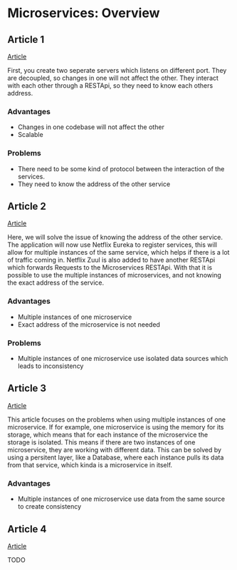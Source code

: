# Microservices: Overview

## Article 1

<a href="https://www.twilio.com/blog/building-javascript-microservices-node-js">Article</a>

First, you create two seperate servers which listens on different port. They are decoupled, so changes in one will not affect the other. They interact with each other through a RESTApi, so they need to know each others address.

### Advantages

- Changes in one codebase will not affect the other
- Scalable

### Problems

- There need to be some kind of protocol between the interaction of the services.
- They need to know the address of the other service

## Article 2

<a href="https://www.twilio.com/blog/eureka-zuul-service-discovery-dynamic-routing-javascript-microservices-node-js">Article</a>

Here, we will solve the issue of knowing the address of the other service. The application will now use Netflix Eureka to register services, this will allow for multiple instances of the same service, which helps if there is a lot of traffic coming in. Netflix Zuul is also added to have another RESTApi which forwards Requests to the Microservices RESTApi. With that it is possible to use the multiple instances of microservices, and not knowing the exact address of the service.

### Advantages

- Multiple instances of one microservice
- Exact address of the microservice is not needed

### Problems

- Multiple instances of one microservice use isolated data sources which leads to inconsistency

## Article 3

<a href="https://www.twilio.com/blog/scale-node-js-javascript-microservices-shared-mongodb-atlas">Article</a>

This article focuses on the problems when using multiple instances of one microservice. If for example, one microservice is using the memory for its storage, which means that for each instance of the microservice the storage is isolated. This means if there are two instances of one microservice, they are working with different data. This can be solved by using a persitent layer, like a Database, where each instance pulls its data from that service, which kinda is a microservice in itself.

### Advantages

- Multiple instances of one microservice use data from the same source to create consistency

## Article 4

<a href="https://www.twilio.com/blog/protecting-javascript-microservices-node-js-json-web-tokens-twilio-authy">Article</a>

TODO
